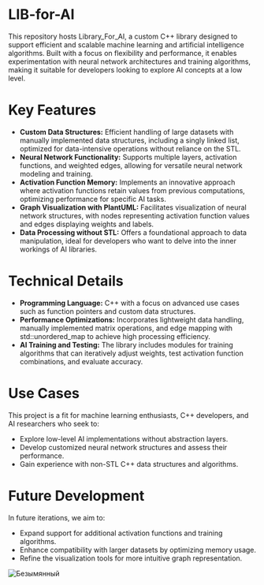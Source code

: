 # LIB-for-AI
This repository hosts Library_For_AI, a custom C++ library designed to support efficient and scalable machine learning and artificial intelligence algorithms. Built with a focus on flexibility and performance, it enables experimentation with neural network architectures and training algorithms, making it suitable for developers looking to explore AI concepts at a low level.

# Key Features
- **Custom Data Structures:** Efficient handling of large datasets with manually implemented data structures, including a singly linked list, optimized for data-intensive operations without reliance on the STL.
- **Neural Network Functionality:** Supports multiple layers, activation functions, and weighted edges, allowing for versatile neural network modeling and training.
- **Activation Function Memory:** Implements an innovative approach where activation functions retain values from previous computations, optimizing performance for specific AI tasks.
- **Graph Visualization with PlantUML:** Facilitates visualization of neural network structures, with nodes representing activation function values and edges displaying weights and labels.
- **Data Processing without STL:** Offers a foundational approach to data manipulation, ideal for developers who want to delve into the inner workings of AI libraries.

# Technical Details
- **Programming Language:** C++ with a focus on advanced use cases such as function pointers and custom data structures.
- **Performance Optimizations:** Incorporates lightweight data handling, manually implemented matrix operations, and edge mapping with std::unordered_map to achieve high processing efficiency.
- **AI Training and Testing:** The library includes modules for training algorithms that can iteratively adjust weights, test activation function combinations, and evaluate accuracy.

# Use Cases
This project is a fit for machine learning enthusiasts, C++ developers, and AI researchers who seek to:
- Explore low-level AI implementations without abstraction layers.
- Develop customized neural network structures and assess their performance.
- Gain experience with non-STL C++ data structures and algorithms.

# Future Development
In future iterations, we aim to:
- Expand support for additional activation functions and training algorithms.
- Enhance compatibility with larger datasets by optimizing memory usage.
- Refine the visualization tools for more intuitive graph representation.
  
![Безымянный](https://github.com/user-attachments/assets/a66c35b2-a6bb-416e-a256-9933d02d82da)
